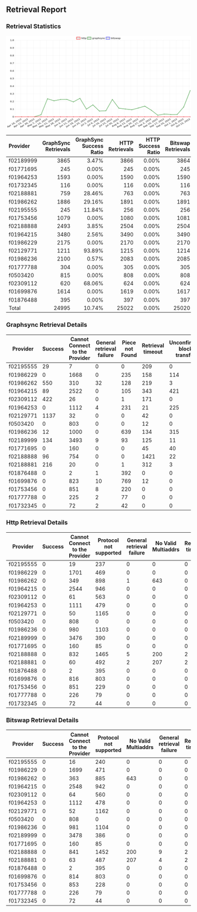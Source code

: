 ## Retrieval Report
### Retrieval Statistics
<img src="https://raw.githubusercontent.com/data-preservation-programs/filplus-checker-assets/main/filecoin-project/filecoin-plus-large-datasets/issues/1293/1697530652151.png"/>

| Provider  | GraphSync Retrievals | GraphSync Success Ratio | HTTP Retrievals | HTTP Success Ratio | Bitswap Retrievals | Bitswap Success Ratio |
| :-------- | -------------------: | ----------------------: | --------------: | -----------------: | -----------------: | --------------------: |
| f02189999 |                 3865 |                   3.47% |            3866 |              0.00% |               3864 |                 0.00% |
| f01771695 |                  245 |                   0.00% |             245 |              0.00% |                245 |                 0.00% |
| f01964253 |                 1593 |                   0.00% |            1590 |              0.00% |               1590 |                 0.00% |
| f01732345 |                  116 |                   0.00% |             116 |              0.00% |                116 |                 0.00% |
| f02188881 |                  759 |                  28.46% |             763 |              0.00% |                763 |                 0.00% |
| f01986262 |                 1886 |                  29.16% |            1891 |              0.00% |               1891 |                 0.00% |
| f02195555 |                  245 |                  11.84% |             256 |              0.00% |                256 |                 0.00% |
| f01753456 |                 1079 |                   0.00% |            1080 |              0.00% |               1081 |                 0.00% |
| f02188888 |                 2493 |                   3.85% |            2504 |              0.00% |               2504 |                 0.00% |
| f01964215 |                 3480 |                   2.56% |            3490 |              0.00% |               3490 |                 0.00% |
| f01986229 |                 2175 |                   0.00% |            2170 |              0.00% |               2170 |                 0.00% |
| f02129771 |                 1211 |                  93.89% |            1215 |              0.00% |               1214 |                 0.00% |
| f01986236 |                 2100 |                   0.57% |            2083 |              0.00% |               2085 |                 0.00% |
| f01777788 |                  304 |                   0.00% |             305 |              0.00% |                305 |                 0.00% |
| f0503420  |                  815 |                   0.00% |             808 |              0.00% |                808 |                 0.00% |
| f02309112 |                  620 |                  68.06% |             624 |              0.00% |                624 |                 0.00% |
| f01699876 |                 1614 |                   0.00% |            1619 |              0.00% |               1617 |                 0.00% |
| f01876488 |                  395 |                   0.00% |             397 |              0.00% |                397 |                 0.00% |
| Total     |                24995 |                  10.74% |           25022 |              0.00% |              25020 |                 0.00% |

### Graphsync Retrieval Details
| Provider  | Success | Cannot Connect to the Provider | General retrieval failure | Piece not Found | Retrieval timeout | Unconfirmed block transfer | No Valid Multiaddrs |
| --------- | ------- | ------------------------------ | ------------------------- | --------------- | ----------------- | -------------------------- | ------------------- |
| f02195555 | 29      | 7                              | 0                         | 0               | 209               | 0                          | 0                   |
| f01986229 | 0       | 1668                           | 0                         | 235             | 158               | 114                        | 0                   |
| f01986262 | 550     | 310                            | 32                        | 128             | 219               | 3                          | 644                 |
| f01964215 | 89      | 2522                           | 0                         | 105             | 343               | 421                        | 0                   |
| f02309112 | 422     | 26                             | 0                         | 1               | 171               | 0                          | 0                   |
| f01964253 | 0       | 1112                           | 4                         | 231             | 21                | 225                        | 0                   |
| f02129771 | 1137    | 32                             | 0                         | 0               | 42                | 0                          | 0                   |
| f0503420  | 0       | 803                            | 0                         | 0               | 12                | 0                          | 0                   |
| f01986236 | 12      | 1000                           | 0                         | 639             | 134               | 315                        | 0                   |
| f02189999 | 134     | 3493                           | 9                         | 93              | 125               | 11                         | 0                   |
| f01771695 | 0       | 160                            | 0                         | 0               | 45                | 40                         | 0                   |
| f02188888 | 96      | 754                            | 0                         | 0               | 1421              | 22                         | 200                 |
| f02188881 | 216     | 20                             | 0                         | 1               | 312               | 3                          | 207                 |
| f01876488 | 0       | 2                              | 1                         | 392             | 0                 | 0                          | 0                   |
| f01699876 | 0       | 823                            | 10                        | 769             | 12                | 0                          | 0                   |
| f01753456 | 0       | 851                            | 8                         | 220             | 0                 | 0                          | 0                   |
| f01777788 | 0       | 225                            | 2                         | 77              | 0                 | 0                          | 0                   |
| f01732345 | 0       | 72                             | 2                         | 42              | 0                 | 0                          | 0                   |

### Http Retrieval Details
| Provider  | Success | Cannot Connect to the Provider | Protocol not supported | General retrieval failure | No Valid Multiaddrs | Retrieval timeout |
| --------- | ------- | ------------------------------ | ---------------------- | ------------------------- | ------------------- | ----------------- |
| f02195555 | 0       | 19                             | 237                    | 0                         | 0                   | 0                 |
| f01986229 | 0       | 1701                           | 469                    | 0                         | 0                   | 0                 |
| f01986262 | 0       | 349                            | 898                    | 1                         | 643                 | 0                 |
| f01964215 | 0       | 2544                           | 946                    | 0                         | 0                   | 0                 |
| f02309112 | 0       | 61                             | 563                    | 0                         | 0                   | 0                 |
| f01964253 | 0       | 1111                           | 479                    | 0                         | 0                   | 0                 |
| f02129771 | 0       | 50                             | 1165                   | 0                         | 0                   | 0                 |
| f0503420  | 0       | 808                            | 0                      | 0                         | 0                   | 0                 |
| f01986236 | 0       | 980                            | 1103                   | 0                         | 0                   | 0                 |
| f02189999 | 0       | 3476                           | 390                    | 0                         | 0                   | 0                 |
| f01771695 | 0       | 160                            | 85                     | 0                         | 0                   | 0                 |
| f02188888 | 0       | 832                            | 1465                   | 5                         | 200                 | 2                 |
| f02188881 | 0       | 60                             | 492                    | 2                         | 207                 | 2                 |
| f01876488 | 0       | 2                              | 395                    | 0                         | 0                   | 0                 |
| f01699876 | 0       | 816                            | 803                    | 0                         | 0                   | 0                 |
| f01753456 | 0       | 851                            | 229                    | 0                         | 0                   | 0                 |
| f01777788 | 0       | 226                            | 79                     | 0                         | 0                   | 0                 |
| f01732345 | 0       | 72                             | 44                     | 0                         | 0                   | 0                 |

### Bitswap Retrieval Details
| Provider  | Success | Cannot Connect to the Provider | Protocol not supported | No Valid Multiaddrs | General retrieval failure | Retrieval timeout |
| --------- | ------- | ------------------------------ | ---------------------- | ------------------- | ------------------------- | ----------------- |
| f02195555 | 0       | 16                             | 240                    | 0                   | 0                         | 0                 |
| f01986229 | 0       | 1699                           | 471                    | 0                   | 0                         | 0                 |
| f01986262 | 0       | 363                            | 885                    | 643                 | 0                         | 0                 |
| f01964215 | 0       | 2548                           | 942                    | 0                   | 0                         | 0                 |
| f02309112 | 0       | 64                             | 560                    | 0                   | 0                         | 0                 |
| f01964253 | 0       | 1112                           | 478                    | 0                   | 0                         | 0                 |
| f02129771 | 0       | 52                             | 1162                   | 0                   | 0                         | 0                 |
| f0503420  | 0       | 808                            | 0                      | 0                   | 0                         | 0                 |
| f01986236 | 0       | 981                            | 1104                   | 0                   | 0                         | 0                 |
| f02189999 | 0       | 3478                           | 386                    | 0                   | 0                         | 0                 |
| f01771695 | 0       | 160                            | 85                     | 0                   | 0                         | 0                 |
| f02188888 | 0       | 841                            | 1452                   | 200                 | 9                         | 2                 |
| f02188881 | 0       | 63                             | 487                    | 207                 | 4                         | 2                 |
| f01876488 | 0       | 2                              | 395                    | 0                   | 0                         | 0                 |
| f01699876 | 0       | 814                            | 803                    | 0                   | 0                         | 0                 |
| f01753456 | 0       | 853                            | 228                    | 0                   | 0                         | 0                 |
| f01777788 | 0       | 226                            | 79                     | 0                   | 0                         | 0                 |
| f01732345 | 0       | 72                             | 44                     | 0                   | 0                         | 0                 |
